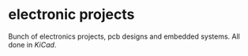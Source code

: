 # electronic projects
Bunch of electronics projects, pcb designs and embedded systems. All done in *KiCad*.

